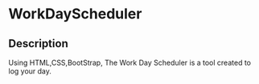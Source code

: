 # WorkDayScheduler

## Description
Using HTML,CSS,BootStrap, The Work Day Scheduler is a tool created to log your day.
